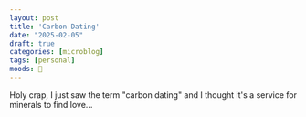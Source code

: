 ```yaml
---
layout: post
title: 'Carbon Dating'
date: "2025-02-05"
draft: true
categories: [microblog]
tags: [personal] 
moods: 💎
---
```

Holy crap, I just saw the term "carbon dating" and I thought it's a service for minerals to find love...
